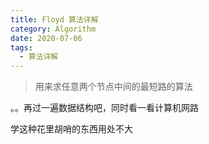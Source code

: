 ```yaml
---
title: Floyd 算法详解
category: Algorithm
date: 2020-07-06
tags:
  - 算法详解
---
```


> 用来求任意两个节点中间的最短路的算法

<!-- more -->

。。再过一遍数据结构吧，同时看一看计算机网路

学这种花里胡哨的东西用处不大